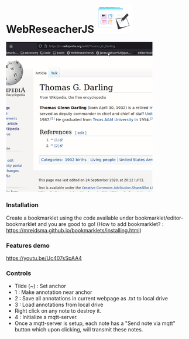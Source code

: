 # WebReseacherJS <img width=100px src="logo.png">

<img width=400px src="demo.gif">


### Installation

Create a bookmarklet using the code available under bookmarklet/editor-bookmarklet and you are good to go! (How to add bookmarklet? : https://mreidsma.github.io/bookmarklets/installing.html)


### Features demo


https://youtu.be/Uc407sSpAA4


### Controls

- Tilde (~) : Set anchor 
- 1 : Make annotation near anchor
- 2 : Save all annotations in current webpage as .txt to local drive
- 3 : Load annotations from local drive
- Right click on any note to destroy it.
- 4 : Initialize a mqtt-server.
- Once a mqtt-server is setup, each note has a "Send note via mqtt" button which upon clicking, will transmit these notes.
